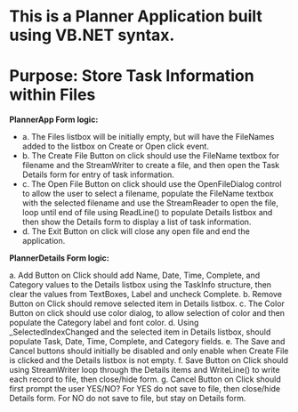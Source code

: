 # This is a Planner Application built using VB.NET syntax.
# Purpose: Store Task Information within Files

**PlannerApp Form logic:**

  * a. The Files listbox will be initially empty, but will have the FileNames
  added to the listbox on Create or Open click event.
  * b. The Create File Button on click should use the FileName textbox for
  filename and the StreamWriter to create a file, and then open the Task
  Details form for entry of task information.
  * c. The Open File Button on click should use the OpenFileDialog control to
  allow the user to select a filename, populate the FileName textbox with the
  selected filename and use the StreamReader to open the file, loop until end
  of file using ReadLine() to populate Details listbox and then show the
  Details form to display a list of task information.
  * d. The Exit Button on click will close any open file and end the application.
  
  
**PlannerDetails Form logic:**

  a. Add Button on Click should add Name, Date, Time, Complete, and Category values to the Details listbox using the TaskInfo structure, then clear the values from TextBoxes, Label and uncheck Complete.
  b. Remove Button on Click should remove selected item in Details listbox.
  c. The Color Button on click should use color dialog, to allow selection of color and then populate the Category label and font color.
  d. Using _SelectedIndexChanged and the selected item in Details listbox, should populate Task, Date, Time, Complete, and Category fields.
  e. The Save and Cancel buttons should initially be disabled and only enable when Create File is clicked and the Details listbox is not empty.
  f. Save Button on Click should using StreamWriter loop through the Details items and WriteLine() to write each record to file, then close/hide form.
  g. Cancel Button on Click should first prompt the user YES/NO? For YES do not save to file, then close/hide Details form. For NO do not save to file, but stay on Details form.

